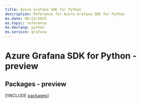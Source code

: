 ```yaml
---
title: Azure Grafana SDK for Python
description: Reference for Azure Grafana SDK for Python
ms.date: 06/23/2025
ms.topic: reference
ms.devlang: python
ms.service: grafana
---
```

# Azure Grafana SDK for Python - preview
## Packages - preview
[!INCLUDE [packages](grafana-index.md)]